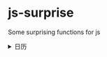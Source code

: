 # js-surprise

Some surprising functions for js

<details>
<summary>日历</summary>
// 创建过去七天的数组，如果将代码中的减号换成加号，你将得到未来7天的数组集合<br />
<code>
[...Array(7).keys()].map(days => new Date(Date.now() - 86400000 * days));
</code>
</details>
